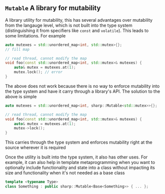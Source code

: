 `Mutable` A library for mutability
---------

A library utility for mutability, this has several advantages over mutability
from the langauge level, which is not built into the type system
(distinguishing it from specifiers like `const` and `volatile`).  This leads
to some limitations.  For example

```c++
auto mutexes = std::unordered_map<int, std::mutex>{};
// fill map

// read thread, cannot modify the map
void foo(const std::unordered_map<int, std::mutex>& mutexes) {
    auto& mutex = mutexes.at(1);
    mutex.lock(); // error
}
```

The above does not work because there is no way to enforce mutability into the
type system and have it carry through a library's API.  The solution to the
above is simple

```c++
auto mutexes = std::unordered_map<int, sharp::Mutable<std::mutex>>{};

// read thread, cannot modify the map
void foo(const std::unordered_map<int, std::mutex>& mutexes) {
    auto& mutex = mutexes.at(1);
    mutex->lock();
}
```

This carries through the type system and enforces mutability right at the
source wherever it is required

Once the utility is built into the type system, it also has other uses.  For
example, it can also help in template metaprogramming when you want to
optionally include functionality and state into a class without impacting its
size and functionality when it's not needed as a base class

```c++
template <typename Type>
class Something : public sharp::Mutable<Base<Something>> { ... };
```
